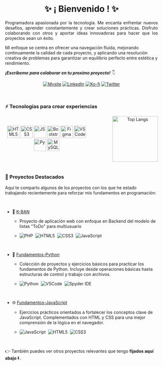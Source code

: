 <h1 align="center">✨ ¡ Bienvenido ! ✨</h1>
<p style = "text-align: justify;">
Programadora apasionada por la tecnología. Me encanta enfrentar nuevos desafíos, aprender constantemente y crear soluciones prácticas. Disfruto colaborando con otros y aportar ideas innovadoras para hacer que los proyectos sean un éxito.

Mi enfoque se centra en ofrecer una navegación fluida, mejorando continuamente la calidad de cada proyecto, y aplicando una resolución creativa de problemas para garantizar un equilibrio perfecto entre estética y rendimiento.
</p>

***¡Escribeme para colaborar en tu proximo proyecto!*** 👇


<div align="center" style="display: inline_block;">
  
 <a href="https://odrasanchezdev.super.site/">![Mysite](https://img.shields.io/badge/website-071739?style=for-the-badge)</a>
 <a href="https://www.linkedin.com/in/odrasanchez/">![LinkedIn](https://img.shields.io/badge/-LinkedIn-0077B5?style=for-the-badge)</a>
 <a href="https://ko-fi.com/odrasanchez">![Ko-fi](https://img.shields.io/badge/-Ko--fi-F16061?style=for-the-badge)</a>
 <a href="https://x.com/0dra_S0?t=AtS7ZVfs93jllBZ3RxVGQA&s=09">![Twitter](https://img.shields.io/badge/X-000000?style=for-the-badge&logo=twitter&logoColor=white)</a>
 
</div>


<br>

### ⚡ Tecnologías para crear experiencias
<div align="center">
  <div style="display: flex; align-items: center; justify-content: center; gap: 40px;">
    <div>
      <img alt="HTML5" width="40" height="40" src="https://cdn.jsdelivr.net/gh/devicons/devicon/icons/html5/html5-plain-wordmark.svg" />
      <img alt="CSS3" width="40" height="40" src="https://cdn.jsdelivr.net/gh/devicons/devicon/icons/css3/css3-plain-wordmark.svg" />
      <img alt="JS" width="40" height="40" src="https://cdn.jsdelivr.net/gh/devicons/devicon@latest/icons/javascript/javascript-original.svg" />
      <img alt="Bootstrap" width="40" height="40" src="https://cdn.jsdelivr.net/gh/devicons/devicon@latest/icons/bootstrap/bootstrap-original-wordmark.svg" />
      <img alt="Figma" width="40" height="40" src="https://cdn.jsdelivr.net/gh/devicons/devicon@latest/icons/figma/figma-original.svg" />
      <img alt="VSCode" width="40" height="40" src="https://cdn.jsdelivr.net/gh/devicons/devicon@latest/icons/vscode/vscode-original.svg" />
      <img alt="Py" width="40" height="40" src="https://cdn.jsdelivr.net/gh/devicons/devicon/icons/python/python-original-wordmark.svg" />
      <img alt="MySQL" width="40" height="40" src="https://cdn.jsdelivr.net/gh/devicons/devicon/icons/mysql/mysql-plain-wordmark.svg" />
    </div>
    <br>
    <div>
      <img height="150" src="https://github-readme-stats.vercel.app/api/top-langs/?username=odrasanchezdev&layout=compact&locale=es&theme=holi" alt="Top Langs" />
    </div>
  </div>
</div>

<br>

### 🎯 Proyectos Destacados
<p>Aquí te comparto algunos de los proyectos con los que he estado trabajando recientemente para reforzar mis fundamentos en programación:</p>
<br>

- 🐘 <a href="https://github.com/odrasanchezdev/K-BAN">K-BAN</a>
  - <p> Proyecto de aplicación web con enfoque en Backend del modelo de listas "ToDo" para multiusuario</p>
  - <div style= "display:inline-block;"><img src="https://img.shields.io/badge/PHP-777BB4?style=for-the-badge&logo=php&logoColor=white" alt="PHP"/>&nbsp; <img src="https://img.shields.io/badge/HTML5-E34F26?style=for-the-badge&logo=html5&logoColor=white" alt="HTML5"/>&nbsp; <img src="https://img.shields.io/badge/CSS3-1572B6?style=for-the-badge&logo=css3&logoColor=white" alt="CSS3"/>&nbsp; <img src="https://img.shields.io/badge/JavaScript-323330?style=for-the-badge&logo=javascript&logoColor=F7DF1E" alt="JavaScript"/></div>

<br>

- 🐍 <a href="https://github.com/odrasanchezdev/Fundamentos-Python">Fundamentos-Python</a>
  - <p> Colección de proyectos y ejercicios básicos para practicar los fundamentos de Python. Incluye desde operaciones básicas hasta estructuras de control y trabajo con archivos.</p>
  - <div style= "display:inline-block;"><img src="https://img.shields.io/badge/Python-3776AB?style=for-the-badge&logo=python&logoColor=white" alt="Python"/>&nbsp; <img src="https://img.shields.io/badge/VSCode-02458D?style=for-the-badge&logoColor=white" alt="VSCode"/>&nbsp; <img src="https://img.shields.io/badge/Spyder%20Ide-FF0000?style=for-the-badge&logo=spyder%20ide&logoColor=white" alt="Spyder IDE"/></div>

<br>

- 🌐 <a href="https://github.com/odrasanchezdev/Fundamentos-JavaScript">Fundamentos-JavaScript</a>
  - <p> Ejercicios prácticos orientados a fortalecer los conceptos clave de JavaScript. Complementados con HTML y CSS para una mejor comprensión de la lógica en el navegador.</p>
  - <div style= "display:inline-block;"><img src="https://img.shields.io/badge/JavaScript-323330?style=for-the-badge&logo=javascript&logoColor=F7DF1E" alt="JavaScript"/>&nbsp; <img src="https://img.shields.io/badge/HTML5-E34F26?style=for-the-badge&logo=html5&logoColor=white" alt="HTML5"/>&nbsp; <img src="https://img.shields.io/badge/CSS3-1572B6?style=for-the-badge&logo=css3&logoColor=white" alt="CSS3"/></div>

<br>
<p>👉 También puedes ver otros proyectos relevantes que tengo <strong>fijados aquí abajo</strong> ⏬.</p>

